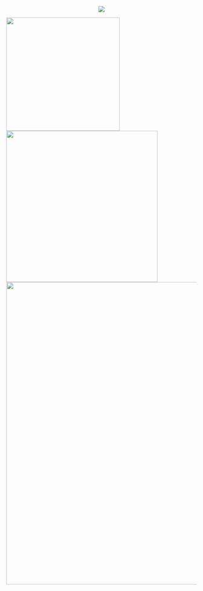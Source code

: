 <!-- https://github.com/kyechan99/capsule-render -->
<p align="center">
<img src="https://capsule-render.vercel.app/api?type=venom&height=300&color=gradient&text=Hi%20" />
</p>
<!-- https://github.com/kyechan99/capsule-render](https://github.com/anuraghazra/github-readme-stats -->
<img align="center" width="300" src="https://github-readme-stats.vercel.app/api?username=YHOAUANN&theme=transparent&show_icons=true&hide_border=true" />
<img align="center" width="400" src="https://github-readme-stats.vercel.app/api/top-langs/?username=anuraghazra"&layout=compact/>
<!-- https://github.com/Ashutosh00710/github-readme-activity-graph -->
<img width="800" src="https://github-readme-activity-graph.vercel.app/graph?username=YHOAUANN&theme=github-compact&hide_border=true&area=true" />


